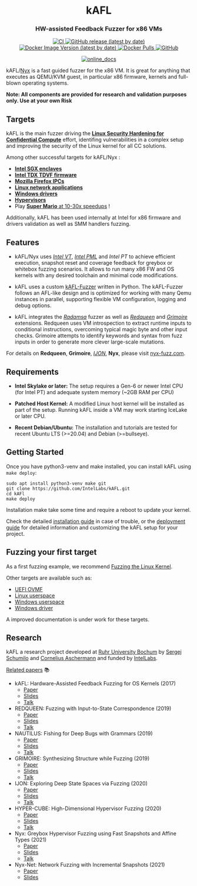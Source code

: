 <h1 align="center">
  <br>kAFL</br>
</h1>

<h3 align="center">
HW-assisted Feedback Fuzzer for x86 VMs
</h3>

<p align="center">
  <a href="https://github.com/IntelLabs/kAFL/actions/workflows/CI.yml">
    <img src="https://github.com/IntelLabs/kAFL/actions/workflows/CI.yml/badge.svg" alt="CI">
  </a>
  <a href="https://github.com/IntelLabs/kAFL/releases">
    <img alt="GitHub release (latest by date)" src="https://img.shields.io/github/v/release/IntelLabs/kAFL">
  </a>
  <a href="https://hub.docker.com/r/intellabs/kafl">
    <img alt="Docker Image Version (latest by date)" src="https://img.shields.io/docker/v/intellabs/kafl?label=Docker%20Image">
  </a>
  <a href="https://hub.docker.com/r/intellabs/kafl">
    <img alt="Docker Pulls" src="https://img.shields.io/docker/pulls/intellabs/kafl">
  </a>
  <a href="https://github.com/IntelLabs/kAFL/blob/master/LICENSE.md">
    <img alt="GitHub" src="https://img.shields.io/github/license/IntelLabs/kafl">
  </a>
</p>
<p align="center">
  <a href="https://IntelLabs.github.io/kAFL/">
    <img src="https://img.shields.io/badge/Online-Documentation-green?style=for-the-badge&logo=gitbook" alt="online_docs"/>
  </a>
</p>

kAFL/[Nyx](https://nyx-fuzz.com) is a fast guided fuzzer for the x86 VM. It is great for anything that
executes as QEMU/KVM guest, in particular x86 firmware, kernels and full-blown
operating systems.

**Note: All components are provided for research and validation purposes only.
Use at your own Risk**

## Targets

kAFL is the main fuzzer driving the [**Linux Security Hardening for Confidential Compute**](https://github.com/intel/ccc-linux-guest-hardening) effort, identifing vulnerabilities in a complex setup and improving the security of the Linux kernel for all CC solutions.

Among other successful targets for kAFL/Nyx :

- [**Intel SGX enclaves**](https://www.usenix.org/conference/usenixsecurity22/presentation/cloosters)
- [**Intel TDX TDVF firmware**](https://github.com/hemx0147/TDVFuzz)
- [**Mozilla Firefox IPCs**](https://dl.acm.org/doi/10.1145/3492321.3519591)
- [**Linux network applications** ](https://dl.acm.org/doi/10.1145/3492321.3519591)
- [**Windows drivers**](https://github.com/IntelLabs/kAFL/issues/53)
- [**Hypervisors**](https://www.usenix.org/conference/usenixsecurity21/presentation/schumilo)
- Play [**Super Mario** at 10-30x speedups](https://dl.acm.org/doi/10.1145/3492321.3519591) !

Additionally, kAFL has been used internally at Intel for x86 firmware and drivers validation as well as SMM handlers fuzzing.

## Features

- kAFL/Nyx uses [_Intel VT_](https://www.intel.com/content/www/us/en/virtualization/virtualization-technology/intel-virtualization-technology.html), [_Intel PML_](https://www.intel.com/content/dam/www/public/us/en/documents/white-papers/page-modification-logging-vmm-white-paper.pdf) and _Intel PT_ to achieve efficient execution, snapshot reset and coverage feedback for greybox or whitebox fuzzing scenarios. It allows to run many x86 FW and OS kernels with any desired toolchain and minimal code 
modifications.

- kAFL uses a custom [kAFL-Fuzzer](https://github.com/IntelLabs/kafl.fuzzer)
  written in Python. The kAFL-Fuzzer follows an AFL-like design and is optimized
  for working with many Qemu instances in parallel, supporting flexible VM
  configuration, logging and debug options.

- kAFL integrates the [_Radamsa_](https://gitlab.com/akihe/radamsa) fuzzer as well as [_Redqueen_](https://github.com/RUB-SysSec/redqueen) and [_Grimoire_](https://github.com/RUB-SysSec/grimoire) extensions. Redqueen uses VM introspection to extract runtime inputs to conditional instructions, overcoming typical magic byte and other input checks. Grimoire attempts to identify keywords and syntax from fuzz inputs in order to generate more clever large-scale mutations.

For details on **Redqueen**, **Grimoire**, [_IJON_](https://github.com/RUB-SysSec/ijon), **Nyx**, please visit [nyx-fuzz.com](https://nyx-fuzz.com).


## Requirements

- **Intel Skylake or later:** The setup requires a Gen-6 or newer Intel CPU (for
  Intel PT) and adequate system memory (~2GB RAM per CPU)

- **Patched Host Kernel:** A modified Linux host kernel will be installed as part
  of the setup. Running kAFL inside a VM may work starting IceLake or later CPU.

- **Recent Debian/Ubuntu:** The installation and tutorials are
  tested for recent Ubuntu LTS (>=20.04) and Debian (>=bullseye).


## Getting Started

Once you have python3-venv and make installed, you can install kAFL using `make deploy`:

```shell
sudo apt install python3-venv make git
git clone https://github.com/IntelLabs/kAFL.git
cd kAFl
make deploy
```

Installation make take some time and require a reboot to update your kernel.

Check the detailed [installation guide](https://intellabs.github.io/kAFL/tutorials/installation.html) in case
of trouble, or the [deployment guide](https://intellabs.github.io/kAFL/reference/deployment.html) for detailed
information and customizing the kAFL setup for your project.

## Fuzzing your first target

As a first fuzzing example, we recommend [Fuzzing the Linux Kernel](https://intellabs.github.io/kAFL/tutorials/fuzzing_linux_kernel.html).

Other targets are available such as:

- [UEFI OVMF](https://github.com/IntelLabs/kafl.targets/tree/master/uefi_ovmf_64)
- [Linux userspace](https://github.com/IntelLabs/kafl.targets/tree/master/linux-user)
- [Windows userspace](https://github.com/IntelLabs/kafl.targets/tree/master/windows_x86_64-userspace)
- [Windows driver](https://github.com/IntelLabs/kafl.targets/tree/master/windows_x86_64)

A improved documentation is under work for these targets.

## Research

kAFL a research project developed at [Ruhr University Bochum](https://www.ruhr-uni-bochum.de/en) by [Sergej Schumilo](https://schumilo.de/) and [Cornelius Aschermann](https://hexgolems.com/) and funded by [IntelLabs](https://www.intel.com/content/www/us/en/research/overview.html).

[Related papers](https://nyx-fuzz.com/papers/) 📚

- kAFL: Hardware-Assisted Feedback Fuzzing for OS Kernels (2017)
  - [Paper](https://nyx-fuzz.com/papers/kafl.pdf)
  - [Slides](https://nyx-fuzz.com/papers/kafl_slides.pdf)
  - [Talk](https://www.youtube.com/watch?v=gZ808d7rQYU)
- REDQUEEN: Fuzzing with Input-to-State Correspondence (2019)
  - [Paper](https://nyx-fuzz.com/papers/redqueen.pdf)
  - [Slides](https://nyx-fuzz.com/papers/redqueen_slides.pdf)
  - [Talk](https://www.youtube.com/watch?v=9JpanJ29r_U)
- NAUTILUS: Fishing for Deep Bugs with Grammars (2019)
  - [Paper](https://nyx-fuzz.com/papers/nautilus.pdf)
  - [Slides](https://nyx-fuzz.com/papers/nautilus_slides.pdf)
  - [Talk](https://www.youtube.com/watch?v=z0rpN_hxdnA)
- GRIMOIRE: Synthesizing Structure while Fuzzing (2019)
  - [Paper](https://nyx-fuzz.com/papers/grimoire.pdf)
  - [Slides](https://nyx-fuzz.com/papers/grimoire_slides.pdf)
  - [Talk](https://www.youtube.com/watch?v=VF9YcAnzMPI)
- IJON: Exploring Deep State Spaces via Fuzzing (2020)
  - [Paper](https://nyx-fuzz.com/papers/ijon.pdf)
  - [Slides](https://nyx-fuzz.com/papers/ijon_slides.pdf)
  - [Talk](https://www.youtube.com/watch?v=XuyF-Jb2hQ4)
- HYPER-CUBE: High-Dimensional Hypervisor Fuzzing (2020)
  - [Paper](https://nyx-fuzz.com/papers/hypercube.pdf)
  - [Slides](https://nyx-fuzz.com/papers/hypercube_slides.pdf)
  - [Talk](https://www.youtube.com/watch?v=GmIlLKT_nH8)
- Nyx: Greybox Hypervisor Fuzzing using Fast Snapshots and Affine Types (2021)
  - [Paper](https://www.usenix.org/system/files/sec21-schumilo.pdf)
  - [Slides](https://www.usenix.org/system/files/sec21_slides_schumilo.pdf)
  - [Talk](https://youtu.be/ZsW5_Ukzl_8)
- Nyx-Net: Network Fuzzing with Incremental Snapshots (2021)
  - [Paper](https://dl.acm.org/doi/pdf/10.1145/3492321.3519591)
  - [Slides](https://schumilo.de/publications/nyx-net/slides.pdf)
